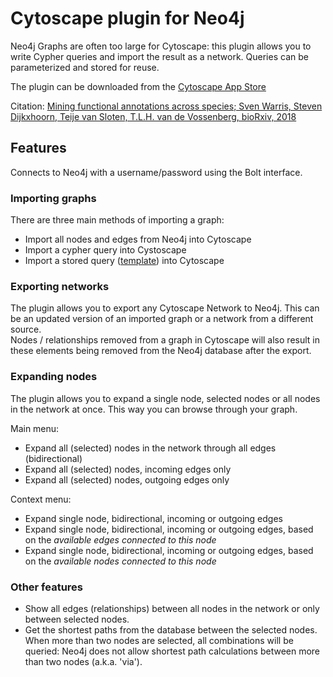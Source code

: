 # Cytoscape plugin for Neo4j

Neo4j Graphs are often too large for Cytoscape: this plugin allows you to write Cypher queries and import the result as a network. 
Queries can be parameterized and stored for reuse.  

The plugin can be downloaded from the [Cytoscape App Store](http://apps.cytoscape.org/apps/cytoscapeneo4jplugin)

Citation: [Mining functional annotations across species; Sven Warris, Steven Dijkxhoorn, Teije van Sloten, T.L.H. van de Vossenberg, bioRxiv, 2018](https://www.biorxiv.org/content/early/2018/07/16/369785)


## Features
Connects to Neo4j with a username/password using the Bolt interface.

### Importing graphs
There are three main methods of importing a graph:
- Import all nodes and edges from Neo4j into Cytoscape
- Import a cypher query into Cystoscape
- Import a stored query ([template](doc/template.md)) into Cytoscape

### Exporting networks
The plugin allows you to export any Cytoscape Network to Neo4j. This can be an updated version of an imported graph or a network from a different source.  
Nodes / relationships removed from a graph in Cytoscape will also result in these elements being removed from the Neo4j database after the export. 

### Expanding nodes
The plugin allows you to expand a single node, selected nodes or all nodes in the network at once. This way you can browse through your graph.

Main menu:
- Expand all (selected) nodes in the network through all edges (bidirectional)
- Expand all (selected) nodes, incoming edges only
- Expand all (selected) nodes, outgoing edges only

Context menu:
- Expand single node, bidirectional, incoming or outgoing edges
- Expand single node, bidirectional, incoming or outgoing edges, based on the _available edges connected to this node_
- Expand single node, bidirectional, incoming or outgoing edges, based on the _available nodes connected to this node_

### Other features
- Show all edges (relationships) between all nodes in the network or only between selected nodes.
- Get the shortest paths from the database between the selected nodes. When more than two nodes are selected, all combinations will be queried: Neo4j does not allow shortest path calculations between more than two nodes (a.k.a. 'via').
